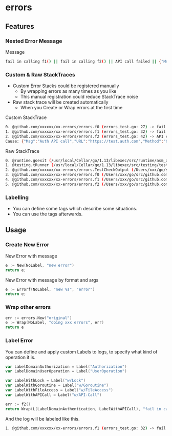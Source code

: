 # errors

## Features

### Nested Error Message
Message
```bash
fail in calling f1() || fail in calling f2() || API call failed || {"Msg":"Auth API call","URL":"https://test.auth.com","Method":"Get","StCode":500}
```

### Custom & Raw StackTraces
- Custom Error Stacks could be registered manually
  - By wrapping errors as many times as you like
  - This manual registration could reduce StackTrace noise
- Raw stack trace will be created automatically
  - When you Create or Wrap errors at the first time

Custom StackTrace
```bash
0. @github.com/xxxxxx/xx-errors/errors.f0 (errors_test.go: 27) -> fail in calling f1() [Authentication] 
1. @github.com/xxxxxx/xx-errors/errors.f1 (errors_test.go: 32) -> fail in calling f2() [Authentication,w/API-Call] 
2. @github.com/xxxxxx/xx-errors/errors.f2 (errors_test.go: 42) -> API call failed [Authentication,w/API-Call] 
Cause: {"Msg":"Auth API call","URL":"https://test.auth.com","Method":"Get","StCode":500} 
```

Raw StackTrace
```bash
0. @runtime.goexit (/usr/local/Cellar/go/1.13/libexec/src/runtime/asm_amd64.s: 1357) 
1. @testing.tRunner (/usr/local/Cellar/go/1.13/libexec/src/testing/testing.go: 909) 
2. @github.com/xxxxxx/xx-errors/errors.TestCheckOutput (/Users/xxx/go/src/github.com/xxxxxx/xx-errors/errors/errors_test.go: 128) 
3. @github.com/xxxxxx/xx-errors/errors.f0 (/Users/xxx/go/src/github.com/xxxxxx/xx-errors/errors/errors_test.go: 26) 
4. @github.com/xxxxxx/xx-errors/errors.f1 (/Users/xxx/go/src/github.com/xxxxxx/xx-errors/errors/errors_test.go: 31) 
5. @github.com/xxxxxx/xx-errors/errors.f2 (/Users/xxx/go/src/github.com/xxxxxx/xx-errors/errors/errors_test.go: 42) 
```

### Labelling
- You can define some tags which describe some situations.
- You can use the tags afterwards.

## Usage
### Create New Error

New Error with message
```go
e := New(NoLabel, "new error")
return e;
```

New Error with message by format and args
```go
e := Errorf(NoLabel, "new %s", "error")
return e;
```

### Wrap other errors
```go
err := errors.New("original")
e := Wrap(NoLabel, "doing xxx errors", err)
return e
```

### Label Error

You can define and apply custom Labels to logs, to specify what kind of operation it is.
```go
var LabelDomainAuthorization = Label("Authorization")
var LabelDomainUserOperation = Label("UserOperation")

var LabelWithLock = Label("w/Lock")
var LabelWithGoroutine = Label("w/Goroutine")
var LabelWithFileAccess = Label("w/FileAccess")
var LabelWithAPICall = Label("w/API-Call")
```
```go
err := f2()
return Wrap(L(LabelDomainAuthentication, LabelWithAPICall), "fail in calling f2()", err)
```

And the log will be labeled like this.
```bash
1. @github.com/xxxxxx/xx-errors/errors.f1 (errors_test.go: 32) -> fail in calling f2() [Authentication,w/API-Call] 
```
